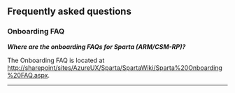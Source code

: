 ## Frequently asked questions

### Onboarding FAQ

***Where are the onboarding FAQs for Sparta (ARM/CSM-RP)?***

The Onboarding FAQ is located at [http://sharepoint/sites/AzureUX/Sparta/SpartaWiki/Sparta%20Onboarding%20FAQ.aspx](http://sharepoint/sites/AzureUX/Sparta/SpartaWiki/Sparta%20Onboarding%20FAQ.aspx).

* * *
